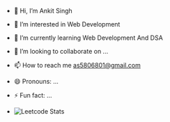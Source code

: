 - 👋 Hi, I’m Ankit Singh
- 👀 I’m interested in Web Development 
- 🌱 I’m currently learning  Web Development And DSA
- 💞️ I’m looking to collaborate on ...
- 📫 How to reach me as5806801@gmail.com
- 😄 Pronouns: ...
- ⚡ Fun fact: ...

- ![Leetcode Stats](https://leetcard.jacoblin.cool/Rawatanki?ext=heatmap)

<!---
ankitsingh2004/ankitsingh2004 is a ✨ special ✨ repository because its `README.md` (this file) appears on your GitHub profile.
You can click the Preview link to take a look at your changes.
--->
